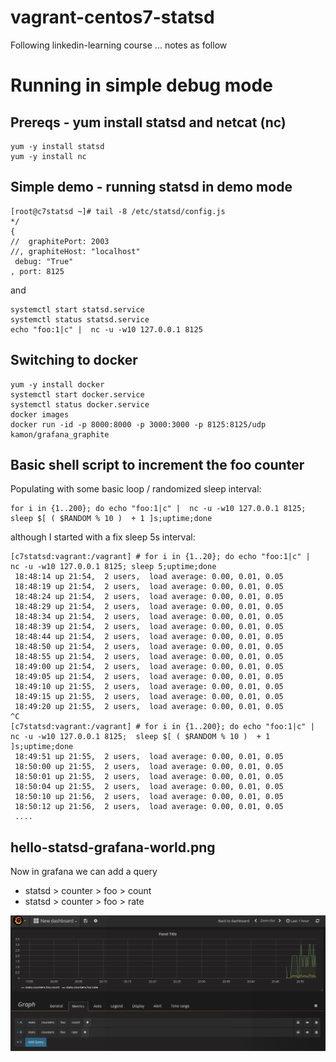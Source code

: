 # vagrant-centos7-statsd


Following linkedin-learning course ... notes as follow 

# Running in simple debug mode

## Prereqs - yum install statsd and netcat (nc) 

```
yum -y install statsd
yum -y install nc

```

## Simple demo - running statsd in demo mode
```
[root@c7statsd ~]# tail -8 /etc/statsd/config.js
*/
{
//  graphitePort: 2003
//, graphiteHost: "localhost"
 debug: "True"
, port: 8125
```

and

```
systemctl start statsd.service 
systemctl status statsd.service 
echo "foo:1|c" |  nc -u -w10 127.0.0.1 8125
```


## Switching to docker

```
yum -y install docker
systemctl start docker.service 
systemctl status docker.service 
docker images
docker run -id -p 8000:8000 -p 3000:3000 -p 8125:8125/udp kamon/grafana_graphite
```

## Basic shell script to increment the foo counter

Populating with some basic loop / randomized sleep interval:
```
for i in {1..200}; do echo "foo:1|c" |  nc -u -w10 127.0.0.1 8125;  sleep $[ ( $RANDOM % 10 )  + 1 ]s;uptime;done 
```
although I started with a fix sleep 5s interval:
```
[c7statsd:vagrant:/vagrant] # for i in {1..20}; do echo "foo:1|c" |  nc -u -w10 127.0.0.1 8125; sleep 5;uptime;done
 18:48:14 up 21:54,  2 users,  load average: 0.00, 0.01, 0.05
 18:48:19 up 21:54,  2 users,  load average: 0.00, 0.01, 0.05
 18:48:24 up 21:54,  2 users,  load average: 0.00, 0.01, 0.05
 18:48:29 up 21:54,  2 users,  load average: 0.00, 0.01, 0.05
 18:48:34 up 21:54,  2 users,  load average: 0.00, 0.01, 0.05
 18:48:39 up 21:54,  2 users,  load average: 0.00, 0.01, 0.05
 18:48:44 up 21:54,  2 users,  load average: 0.00, 0.01, 0.05
 18:48:50 up 21:54,  2 users,  load average: 0.00, 0.01, 0.05
 18:48:55 up 21:54,  2 users,  load average: 0.00, 0.01, 0.05
 18:49:00 up 21:54,  2 users,  load average: 0.00, 0.01, 0.05
 18:49:05 up 21:54,  2 users,  load average: 0.00, 0.01, 0.05
 18:49:10 up 21:55,  2 users,  load average: 0.00, 0.01, 0.05
 18:49:15 up 21:55,  2 users,  load average: 0.00, 0.01, 0.05
 18:49:20 up 21:55,  2 users,  load average: 0.00, 0.01, 0.05
^C
[c7statsd:vagrant:/vagrant] # for i in {1..200}; do echo "foo:1|c" |  nc -u -w10 127.0.0.1 8125;  sleep $[ ( $RANDOM % 10 )  + 1 ]s;uptime;done 
 18:49:51 up 21:55,  2 users,  load average: 0.00, 0.01, 0.05
 18:50:00 up 21:55,  2 users,  load average: 0.00, 0.01, 0.05
 18:50:01 up 21:55,  2 users,  load average: 0.00, 0.01, 0.05
 18:50:04 up 21:55,  2 users,  load average: 0.00, 0.01, 0.05
 18:50:10 up 21:56,  2 users,  load average: 0.00, 0.01, 0.05
 18:50:12 up 21:56,  2 users,  load average: 0.00, 0.01, 0.05
 ....
```
## hello-statsd-grafana-world.png

Now in grafana we can add a query 
* statsd > counter > foo > count
* statsd > counter > foo > rate

![hello-statsd-grafana-world.png](hello-statsd-grafana-world.png)


